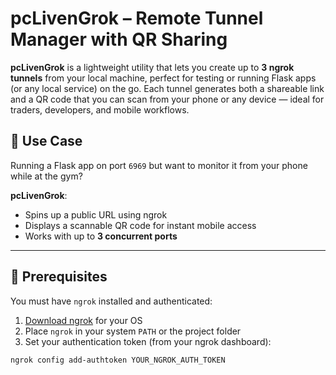 # pcLivenGrok – Remote Tunnel Manager with QR Sharing

**pcLivenGrok** is a lightweight utility that lets you create up to **3 ngrok tunnels** from your local machine, perfect for testing or running Flask apps (or any local service) on the go. Each tunnel generates both a shareable link and a QR code that you can scan from your phone or any device — ideal for traders, developers, and mobile workflows.

## 🧠 Use Case

Running a Flask app on port `6969` but want to monitor it from your phone while at the gym?

**pcLivenGrok**:
- Spins up a public URL using ngrok
- Displays a scannable QR code for instant mobile access
- Works with up to **3 concurrent ports**

---

## 🔑 Prerequisites

You must have `ngrok` installed and authenticated:

1. [Download ngrok](https://ngrok.com/download) for your OS
2. Place `ngrok` in your system `PATH` or the project folder
3. Set your authentication token (from your ngrok dashboard):

```bash
ngrok config add-authtoken YOUR_NGROK_AUTH_TOKEN
